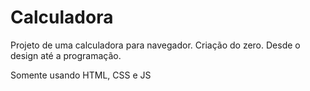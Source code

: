 # Calculadora

Projeto de uma calculadora para navegador.
Criação do zero. Desde o design até a programação.

Somente usando HTML, CSS e JS
